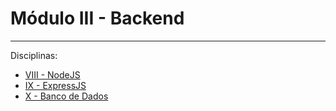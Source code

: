 # Módulo III - Backend

----

Disciplinas:

- [VIII - NodeJS](/Modulo_III/VIII-NodeJS/README.md)
- [IX - ExpressJS](/Modulo_III/IX-ExpressJS/README.md)
- [X - Banco de Dados](/Modulo_III/X-Banco_de_Dados/README.md)